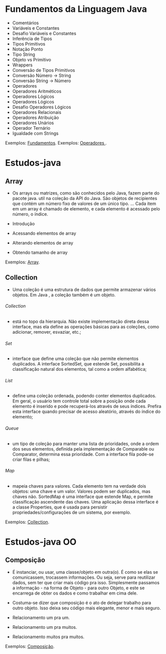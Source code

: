 # Fundamentos da Linguagem Java

- Comentários
- Variáveis e Constantes
- Desafio Variáveis e Constantes
- Inferência de Tipos
- Tipos Primitivos
- Notação Ponto
- Tipo String
- Objeto vs Primitivo
- Wrappers
- Conversão de Tipos Primitivos
- Conversão Número -> String
- Conversão String -> Número
- Operadores
- Operadores Aritméticos
- Operadores Lógicos 
- Operadores Lógicos 
- Desafio Operadores Lógicos
- Operadores Relacionais
- Operadores Atribuição
- Operadores Unários
- Operador Ternário
- Igualdade com Strings

Exemplos: [Fundamentos](https://github.com/Cassiolucianoo/estudos-java/tree/master/exercicios/src/fundamentos).
Exemplos: [ Operadores ](https://github.com/Cassiolucianoo/estudos-java/tree/master/exercicios/src/operadores).

# Estudos-java

## Array
- Os arrays ou matrizes, como são conhecidos pelo Java, fazem parte do pacote java. util na coleção da API do Java. São objetos de recipientes que contém um número fixo de valores de um único tipo. ... Cada item em um array é chamado de elemento, e cada elemento é acessado pelo número, o índice.

- Introdução
- Acessando elementos de array
- Alterando elementos de array
- Obtendo tamanho de array

Exemplos: [Array](https://github.com/Cassiolucianoo/estudos-java/tree/master/exercicios/src/array).


## Collection
- Uma coleção é uma estrutura de dados que permite armazenar vários objetos. Em Java , a coleção também é um objeto.

###### Collection 
- está no topo da hierarquia. Não existe implementação direta dessa interface, mas ela define as operações básicas para as coleções, como adicionar, remover, esvaziar, etc.;

###### Set 
- interface que define uma coleção que não permite elementos duplicados. A interface SortedSet, que estende Set, possibilita a classificação natural dos elementos, tal como a ordem alfabética;

###### List 
- define uma coleção ordenada, podendo conter elementos duplicados. Em geral, o usuário tem controle total sobre a posição onde cada elemento é inserido e pode recuperá-los através de seus índices. Prefira esta interface quando precisar de acesso aleatório, através do índice do elemento;

###### Queue 
- um tipo de coleção para manter uma lista de prioridades, onde a ordem dos seus elementos, definida pela implementação de Comparable ou Comparator, determina essa prioridade. Com a interface fila pode-se criar filas e pilhas;

###### Map 
- mapeia chaves para valores. Cada elemento tem na verdade dois objetos: uma chave e um valor. Valores podem ser duplicados, mas chaves não. SortedMap é uma interface que estende Map, e permite classificação ascendente das chaves. Uma aplicação dessa interface é a classe Properties, que é usada para persistir propriedades/configurações de um sistema, por exemplo.

Exemplos: [Collection](https://github.com/Cassiolucianoo/estudos-java/tree/master/exercicios/src/colecoes).


# Estudos-java OO

## Composição
- É instanciar, ou usar, uma classe/objeto em outra(o). É como se elas se comunicassem, trocassem informações. Ou seja, serve para reutilizar dados, sem ter que criar mais código pra isso.
Simplesmente passamos a informação - na forma de Objeto - para outro Objeto, e este se encarrega de obter os dados e como trabalhar em cima dele.

- Costuma-se dizer que composição é o ato de delegar trabalho para outro objeto.
Isso deixa seu código mais elegante, menor e mais seguro.

- Relacionamento um pra um.
- Relacionamento um pra muitos.
- Relacionamento muitos pra muitos.

Exemplos: [Composição](https://github.com/Cassiolucianoo/estudos-java/tree/master/exercicios/src/oo/composicao).

